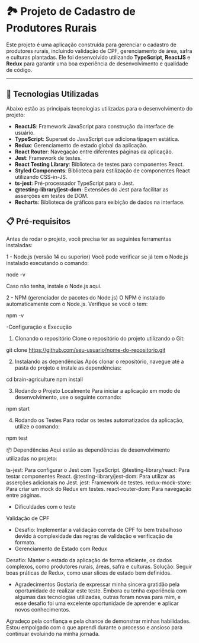 # 🏞 **Projeto de Cadastro de Produtores Rurais**

Este projeto é uma aplicação construída para gerenciar o cadastro de produtores rurais, incluindo validação de CPF, gerenciamento de área, safra e culturas plantadas. Ele foi desenvolvido utilizando **TypeScript**, **ReactJS** e **Redux** para garantir uma boa experiência de desenvolvimento e qualidade de código.

---

## 🔧 **Tecnologias Utilizadas**

Abaixo estão as principais tecnologias utilizadas para o desenvolvimento do projeto:

- **ReactJS**: Framework JavaScript para construção da interface de usuário.
- **TypeScript**: Superset do JavaScript que adiciona tipagem estática.
- **Redux**: Gerenciamento de estado global da aplicação.
- **React Router**: Navegação entre diferentes páginas da aplicação.
- **Jest**: Framework de testes.
- **React Testing Library**: Biblioteca de testes para componentes React.
- **Styled Components**: Biblioteca para estilização de componentes React utilizando CSS-in-JS.
- **ts-jest**: Pré-processador TypeScript para o Jest.
- **@testing-library/jest-dom**: Extensões do Jest para facilitar as asserções em testes de DOM.
- **Recharts**: Biblioteca de gráficos para exibição de dados na interface.


## 📋 **Pré-requisitos**

Antes de rodar o projeto, você precisa ter as seguintes ferramentas instaladas:

1 - Node.js (versão 14 ou superior)
Você pode verificar se já tem o Node.js instalado executando o comando:

node -v

Caso não tenha, instale o Node.js aqui.

2 - NPM (gerenciador de pacotes do Node.js)
O NPM é instalado automaticamente com o Node.js. Verifique se você o tem:

npm -v

-Configuração e Execução

1. Clonando o repositório
Clone o repositório do projeto utilizando o Git:

git clone https://github.com/seu-usuario/nome-do-repositorio.git

2. Instalando as dependências
Após clonar o repositório, navegue até a pasta do projeto e instale as dependências:

cd brain-agriculture
npm install

3. Rodando o Projeto Localmente
Para iniciar a aplicação em modo de desenvolvimento, use o seguinte comando:

npm start

4. Rodando os Testes
Para rodar os testes automatizados da aplicação, utilize o comando:

npm test

📦 Dependências
Aqui estão as dependências de desenvolvimento utilizadas no projeto:

ts-jest: Para configurar o Jest com TypeScript.
@testing-library/react: Para testar componentes React.
@testing-library/jest-dom: Para utilizar as asserções adicionais no Jest.
jest: Framework de testes.
redux-mock-store: Para criar um mock do Redux em testes.
react-router-dom: Para navegação entre páginas.

- Dificuldades com o teste

Validação de CPF 
- Desafio: Implementar a validação correta de CPF foi bem trabalhoso devido à complexidade das regras de validação e verificação de formato.
- Gerenciamento de Estado com Redux
  
Desafio: Manter o estado da aplicação de forma eficiente, os dados complexos, como produtores rurais, áreas, safra e culturas. 
Solução: Seguir boas práticas de Redux, como usar slices de estado bem definidos. 


- Agradecimentos
Gostaria de expressar minha sincera gratidão pela oportunidade de realizar este teste. Embora eu tenha experiência com algumas das tecnologias utilizadas, outras foram novas para mim, e esse desafio foi uma excelente oportunidade de aprender e aplicar novos conhecimentos.

Agradeço pela confiança e pela chance de demonstrar minhas habilidades. Estou empolgado com o que aprendi durante o processo e ansioso para continuar evoluindo na minha jornada.


